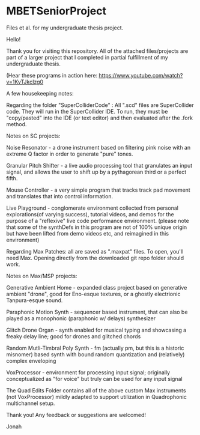 # MBETSeniorProject
Files et al. for my undergraduate thesis project.

Hello! 

Thank you for visiting this repository. All of the attached files/projects are part of a larger project that I completed in partial fulfillment of my undergraduate thesis.

(Hear these programs in action here: https://www.youtube.com/watch?v=1KvTJkcIzg0

A few housekeeping notes:


Regarding the folder "SuperColliderCode" : All ".scd" files are SuperCollider code. They will run in the SuperCollider IDE. To run, they must be "copy/pasted" into the IDE (or text editor) and then evaluated after the .fork method.

Notes on SC projects:

Noise Resonator - a drone instrument based on filtering pink noise with an extreme Q factor in order to generate "pure" tones. 
    
Granular Pitch Shifter - a live audio processing tool that granulates an input signal, and allows the user to shift up by a pythagorean third or a perfect fifth.
    
Mouse Controller - a very simple program that tracks track pad movement and translates that into control information.

Live Playground - conglomerate environment collected from personal explorations(of varying success), tutorial videos, and demos for the purpose of a "reflexive" live code performance environment. (please note that some of the synthDefs in this program are not of 100% unique origin but have been lifted from demo videos etc, and reimagined in this environment)
  


Regarding Max Patches: all are saved as ".maxpat" files. To open, you'll need Max. Opening directly from the downloaded git repo folder should work.

Notes on Max/MSP projects:

Generative Ambient Home - expanded class project based on generative ambient "drone", good for Eno-esque textures, or a ghostly electrionic Tanpura-esque sound.
 
Paraphonic Motion Synth - sequencer based instrument, that can also be played as a monophonic (paraphonic w/ delays) synthesizer

Glitch Drone Organ - synth enabled for musical typing and showcasing a freaky delay line; good for drones and glitched chords

Random Mutli-Timbral Poly Synth - fm (actually pm, but this is a historic misnomer) based synth with bound random quantization and (relatively) complex enveloping 

VoxProcessor - environment for processing input signal; originally conceptualized as "for voice" but truly can be used for any input signal

The Quad Edits Folder contains all of the above custom Max instruments (not VoxProcessor) mildly adapted to support utilization in Quadrophonic multichannel setup.



Thank you! Any feedback or suggestions are welcomed!

Jonah
